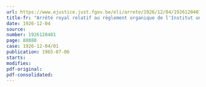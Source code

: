 ```yaml
---
url: https://www.ejustice.just.fgov.be/eli/arrete/1926/12/04/1926120401/justel
title-fr: "Arrêté royal relatif au règlement organique de l'Institut universitaire des territoires d'outre-mer et modifiant l'arrêté royal du 4 décembre 1926 portant coordination des dispositions légales relatives à l'Université coloniale de Belgique. - Avis du Conseil d'Etat"
date: 1926-12-04
source:
number: 1926120401
page: 88888
case: 1926-12-04/01
publication: 1965-07-06
starts:
modifies:
pdf-original:
pdf-consolidated:
---
```


